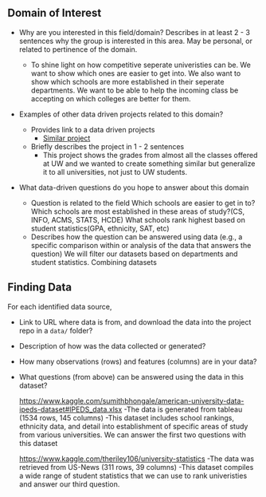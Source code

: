 ## Domain of Interest
- Why are you interested in this field/domain? Describes in at least 2 - 3 sentences why the group is interested in this area. May be personal, or related to pertinence of the domain.
    - To shine light on how competitive seperate univeristies can be. We want to show which ones are easier to get into. We also want to show which schools are more established in their seperate departments. We want to be able to help the incoming class be accepting on which colleges are better for them.
- Examples of other data driven projects related to this domain?
    - Provides link to a data driven projects
      - [Similar project](https://github.com/joshkeating/info-201-coursegrades)
    - Briefly describes the project in 1 - 2 sentences
      - This project shows the grades from almost all the classes offered at UW and we wanted to create something similar but generalize it to all universities, not just to UW students.

- What data-driven questions do you hope to answer about this domain
    - Question is related to the field
    Which schools are easier to get in to?
    Which schools are most established in these areas of study?(CS, INFO, ACMS, STATS, HCDE)
    What schools rank highest based on student statistics(GPA, ethnicity, SAT, etc)
    - Describes how the question can be answered using data (e.g., a specific comparison within or analysis of the data that answers the question)
    We will filter our datasets based on departments and student statistics.
    Combining datasets

## Finding Data
For each identified data source,
- Link to URL where data is from, and download the data into the project repo in a `data/` folder?
- Description of how was the data collected or generated?
- How many observations (rows) and features (columns) are in your data?
- What questions (from above) can be answered using the data in this dataset?

  https://www.kaggle.com/sumithbhongale/american-university-data-ipeds-dataset#IPEDS_data.xlsx
  -The data is generated from tableau (1534 rows, 145 columns)
  -This dataset includes school rankings, ethnicity data, and detail into 
   establishment of specific areas of study from various universities. We 
   can answer the first two questions with this dataset
  
  
  https://www.kaggle.com/theriley106/university-statistics
  -The data was retrieved from US-News (311 rows, 39 columns)
  -This dataset compiles a wide range of student statistics 
   that we can use to rank univeristies and answer our third question.
